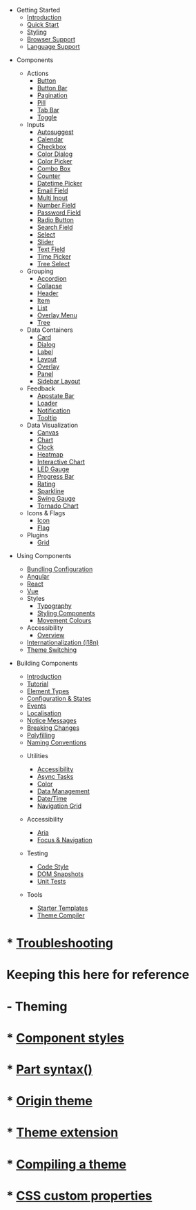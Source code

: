 <!-- 
type: nav
 -->

+ Getting Started
  * [Introduction](./)
  - [Quick Start](./quick-start)
  - [Styling](./start/styling)
  - [Browser Support](./start/browser-support)
  - [Language Support](./start/languages)

- Components
  + Actions
    - [Button](./elements/button)
    - [Button Bar](./elements/button-bar)
    - [Pagination](./elements/pagination)
    - [Pill](./elements/pill)
    - [Tab Bar](./elements/tab-bar)
    - [Toggle](./elements/toggle)
  + Inputs
    - [Autosuggest](./elements/autosuggest)
    - [Calendar](./elements/calendar)
    - [Checkbox](./elements/checkbox)
    - [Color Dialog](./elements/color-dialog)
    - [Color Picker](./elements/color-picker)
    - [Combo Box](./elements/combo-box)
    - [Counter](./elements/counter)
    - [Datetime Picker](./elements/datetime-picker)
    - [Email Field](./elements/email-field)
    - [Multi Input](./elements/multi-input)
    - [Number Field](./elements/number-field)
    - [Password Field](./elements/password-field)
    - [Radio Button](./elements/radio-button)
    - [Search Field](./elements/search-field)
    - [Select](./elements/select)
    - [Slider](./elements/slider)
    - [Text Field](./elements/text-field)
    - [Time Picker](./elements/time-picker)
    - [Tree Select](./elements/tree-select)
  + Grouping
    - [Accordion](./elements/accordion)
    - [Collapse](./elements/collapse)
    - [Header](./elements/header)
    - [Item](./elements/item)
    - [List](./elements/list)
    - [Overlay Menu](./elements/overlay-menu)
    - [Tree](./elements/Tree)
  + Data Containers
    - [Card](./elements/card)
    - [Dialog](./elements/dialog)
    - [Label](./elements/label)
    - [Layout](./elements/layout)
    - [Overlay](./elements/overlay)
    - [Panel](./elements/panel)
    - [Sidebar Layout](./elements/sidebar-layout)
  + Feedback
    - [Appstate Bar](./elements/appstate-bar)
    - [Loader](./elements/loader)
    - [Notification](./elements/notification)
    - [Tooltip](./elements/tooltip)
  + Data Visualization
    - [Canvas](./elements/canvas)
    - [Chart](./elements/chart)
    - [Clock](./elements/clock)
    - [Heatmap](./elements/heatmap)
    - [Interactive Chart](./elements/interactive-chart)
    - [LED Gauge](./elements/led-gauge)
    - [Progress Bar](./elements/progress-bar)
    - [Rating](./elements/rating)
    - [Sparkline](./elements/sparkline)
    - [Swing Gauge](./elements/swing-gauge)
    - [Tornado Chart](./elements/tornado-chart)
  + Icons & Flags
    - [Icon](./elements/icon)
    - [Flag](./elements/flag)
  + Plugins
    - [Grid](./elements/grid)

- Using Components
  - [Bundling Configuration](./guides/bundling-configuration)
  - [Angular](./tutorials/angular)
  - [React](./tutorials/react)
  - [Vue](./tutorials/vue)
  - Styles
    - [Typography](./styles/typography)
    - [Styling Components](./styles/styling-components)
    - [Movement Colours](./styles/movement-colors)
  - Accessibility
    - [Overview](./accessibility/overview)
  - [Internationalization (i18n)](./intl/internationalization)
  - [Theme Switching](./guides/theme-switching)
- Building Components
  * [Introduction](./custom-components/creating-custom-elements)
  * [Tutorial](./custom-components/tutorials/element)
  * [Element Types](./custom-components/element-types)
  * [Configuration & States](./custom-components/configuration-and-states)
  * [Events](./custom-components/events)
  * [Localisation](./custom-components/localisation)
  * [Notice Messages](./custom-components/notice-messages)
  * [Breaking Changes](./custom-components/breaking-changes)
  * [Polyfilling](./custom-components/polyfilling)
  * [Naming Conventions](./custom-components/naming-conventions)

  - Utilities
    * [Accessibility](./custom-components/utils/accessibility)
    * [Async Tasks](./custom-components/utils/async-tasks)
    * [Color](./custom-components/utils/color)
    * [Data Management](./custom-components/utils/data-management)
    * [Date/Time](./custom-components/utils/date-time)
    * [Navigation Grid](./custom-components/utils/navigation-grid)

  - Accessibility
    * [Aria](./custom-components/aria)
    * [Focus & Navigation](./custom-components/focus-and-navigation)

  - Testing
    * [Code Style](./custom-components/testing/lint)
    * [DOM Snapshots](./custom-components/testing/snapshot)
    * [Unit Tests](./custom-components/testing/unit)

  - Tools
    * [Starter Templates](./custom-components/tools/starter-templates)
    * [Theme Compiler](./custom-components/tools/theme-compiler)

#  * [Troubleshooting](./troubleshooting)

# Keeping this here for reference
# - Theming
#   * [Component styles](./theming/styles)
#   * [Part syntax()](./theming/css-parts)
#   * [Origin theme](./theming/origin)
#   * [Theme extension](./theming/theme-extension)
#   * [Compiling a theme](./theimg/compilation)
#   * [CSS custom properties](./theming/css-vars)
